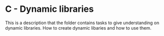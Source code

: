 # C - Dynamic libraries
This is a description that the folder contains tasks to give understanding on dynamic libraries. How to create dynamic libaries and how to use them.
 
